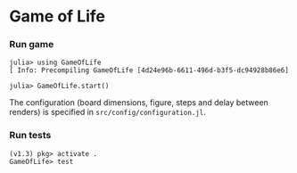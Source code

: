 # Game of Life

### Run game

```
julia> using GameOfLife
[ Info: Precompiling GameOfLife [4d24e96b-6611-496d-b3f5-dc94928b86e6]

julia> GameOfLife.start()
```

The configuration (board dimensions, figure, steps and delay between renders) is specified in `src/config/configuration.jl`.

### Run tests

```
(v1.3) pkg> activate .
GameOfLife> test
```
